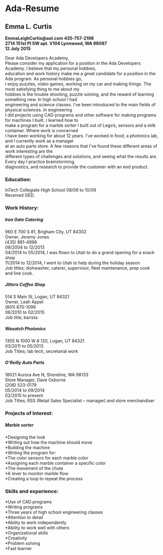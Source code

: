# Ada-Resume
<h2>Emma L. Curtis</h2>

<p><strong>EmmaLeighCurtis@aol.com 435-757-2198</strong> <br />
<strong>2714 151st Pl SW apt. V104 Lynnwood, WA 98087</strong> <br />
<strong>12 July 2015</strong>  </p>

<p>Dear Ada Developers Academy, <br />
Please consider my application for a position in the Ada Developers Academy. I believe that my personal hobbies, <br />
education and work history make me a great candidate for a position in the Ada program. As personal hobbies go, <br />
I enjoy puzzles, video games, working on my car and making things. The most satisfying thing to me about my <br />
hobbies is the trouble shooting, puzzle solving, and the reward of learning something new. In high school I had <br />
engineering and science classes. I’ve been introduced to the main fields of physical sciences. In engineering <br />
I did projects using CAD programs and other software for making programs for machines I built. I learned how to <br />
make a program for a marble sorter I built out of Lego’s, sensors and a milk container. Where work is concerned <br />
I have been working for about 12 years. I've worked in food, a photonics lab, and I currently work as a manager <br />
at an auto parts store. A few reasons that I've found these different areas of work interesting are the <br />
different types of challenges and solutions, and seeing what the results are. Every day I practice brainstorming, <br />
diagnostics, and research to provide the customer with an end product.  </p>

<h3>Education:</h3>

<p>InTech Collegiate High School 
08/06 to 10/09 <br />
Received GED.  </p>

<h3>Work History:</h3>

<h5>Iron Gate Catering</h5>

<p>960 E 700 S #1, Brigham City, UT 84302 <br />
Owner, Jeremy Jones <br />
(435) 881-4996 <br />
09/2004 to 12/2013 <br />
04/2014 to 05/2014, I was flown to Utah to do a grand opening for a snack shop <br />
11/2014 to 12/2014, I went to Utah to help during the holiday season <br />
Job titles; dishwasher, caterer, supervisor, fleet maintenance, prep cook and line cook.  </p>

<h5>Jitters Coffee Shop</h5>

<p>514 S Main St, Logan, UT 84321 <br />
Owner, Leah Appel <br />
(801) 870-1099 <br />
06/2010 to 02/2015 <br />
Job title; barista  </p>

<h5>Wasatch Photonics</h5>

<p>1305 N 1000 W # 120, Logan, UT 84321 <br />
03/2011 to 05/2013 <br />
Job Titles; lab tech, secretarial work  </p>

<h5>O’Reilly Auto Parts</h5>

<p>18021 Aurora Ave N, Shoreline, WA 98133 <br />
Store Manager, Dave Osborne <br />
(206) 533-0179 <br />
05/2014 to 09/2014 <br />
02/2015 to present <br />
Job Titles; RSS (Retail Sales Specialist – manager) and store merchandiser  </p>

<h3>Projects of Interest:</h3>

<h5>Marble sorter</h5>

<p>*Designing the look <br />
*Writing out how the machine should move <br />
*Building the machine <br />
*Writing the program for: <br />
  *The color sensors for each marble color <br />
  *Assigning each marble container a specific color <br />
  *The movement of the chute <br />
  *A lever to monitor marble flow <br />
  *Creating a loop to repeat the process  </p>

<h3>Skills and experience:</h3>

<p>*Use of CAD programs <br />
*Writing programs <br />
*Three years of high school engineering classes <br />
*Attention to detail <br />
*Ability to work independently <br />
*Ability to work well with others <br />
*Organizational skills <br />
*Creativity <br />
*Problem solving <br />
*Fast learner  </p>

